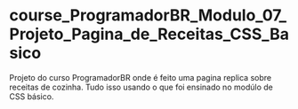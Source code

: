 # course_ProgramadorBR_Modulo_07_Projeto_Pagina_de_Receitas_CSS_Basico
 Projeto do curso ProgramadorBR onde é feito uma pagina replica sobre receitas de cozinha. Tudo isso usando o que foi ensinado no modúlo de CSS básico.
